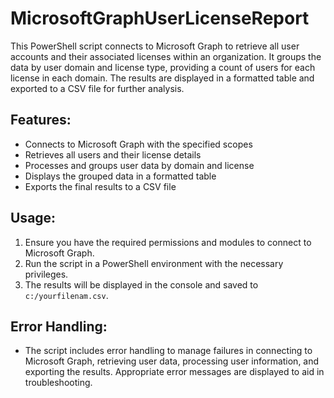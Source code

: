 # MicrosoftGraphUserLicenseReport

This PowerShell script connects to Microsoft Graph to retrieve all user accounts and their associated licenses within an organization. It groups the data by user domain and license type, providing a count of users for each license in each domain. The results are displayed in a formatted table and exported to a CSV file for further analysis.

## Features:
- Connects to Microsoft Graph with the specified scopes
- Retrieves all users and their license details
- Processes and groups user data by domain and license
- Displays the grouped data in a formatted table
- Exports the final results to a CSV file

## Usage:
1. Ensure you have the required permissions and modules to connect to Microsoft Graph.
2. Run the script in a PowerShell environment with the necessary privileges.
3. The results will be displayed in the console and saved to `c:/yourfilenam.csv`.

## Error Handling:
- The script includes error handling to manage failures in connecting to Microsoft Graph, retrieving user data, processing user information, and exporting the results. Appropriate error messages are displayed to aid in troubleshooting.

